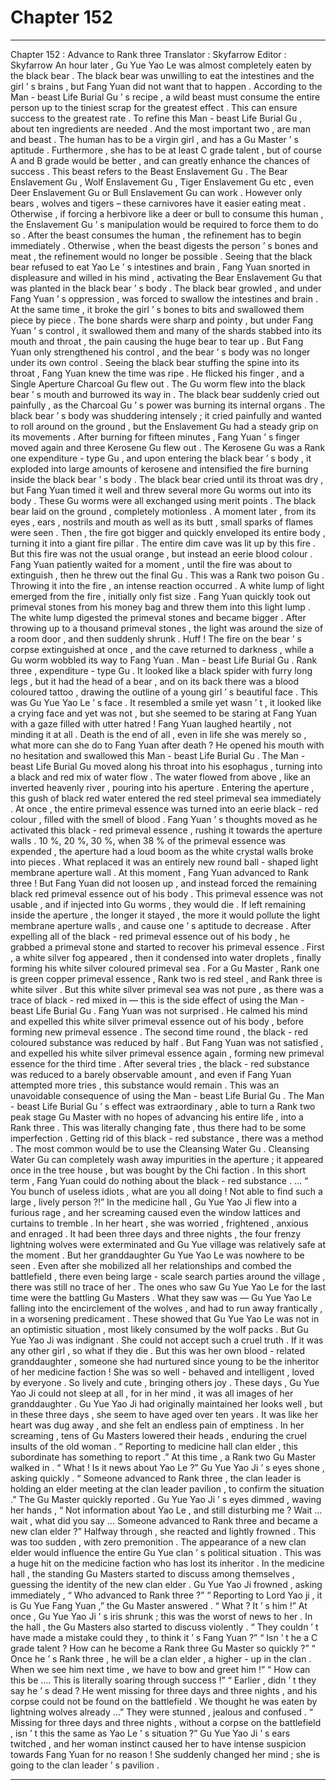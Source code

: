 
# Chapter 152


---

Chapter 152 : Advance to Rank three
Translator :
Skyfarrow
Editor :
Skyfarrow
An hour later , Gu Yue Yao Le was almost completely eaten by the black bear .
The black bear was unwilling to eat the intestines and the girl ’ s brains , but Fang Yuan did not want that to happen .
According to the Man - beast Life Burial Gu ’ s recipe , a wild beast must consume the entire person up to the tiniest scrap for the greatest effect . This can ensure success to the greatest rate .
To refine this Man - beast Life Burial Gu , about ten ingredients are needed .
And the most important two , are man and beast .
The human has to be a virgin girl , and has a Gu Master ’ s aptitude . Furthermore , she has to be at least C grade talent , but of course A and B grade would be better , and can greatly enhance the chances of success .
This beast refers to the Beast Enslavement Gu . The Bear Enslavement Gu , Wolf Enslavement Gu , Tiger Enslavement Gu etc , even Deer Enslavement Gu or Bull Enslavement Gu can work . However only bears , wolves and tigers – these carnivores have it easier eating meat . Otherwise , if forcing a herbivore like a deer or bull to consume this human , the Enslavement Gu ’ s manipulation would be required to force them to do so .
After the beast consumes the human , the refinement has to begin immediately . Otherwise , when the beast digests the person ’ s bones and meat , the refinement would no longer be possible .
Seeing that the black bear refused to eat Yao Le ’ s intestines and brain , Fang Yuan snorted in displeasure and willed in his mind , activating the Bear Enslavement Gu that was planted in the black bear ’ s body .
The black bear growled , and under Fang Yuan ’ s oppression , was forced to swallow the intestines and brain . At the same time , it broke the girl ’ s bones to bits and swallowed them piece by piece .
The bone shards were sharp and pointy , but under Fang Yuan ’ s control , it swallowed them and many of the shards stabbed into its mouth and throat , the pain causing the huge bear to tear up .
But Fang Yuan only strengthened his control , and the bear ’ s body was no longer under its own control .
Seeing the black bear stuffing the spine into its throat , Fang Yuan knew the time was ripe .
He flicked his finger , and a Single Aperture Charcoal Gu flew out .
The Gu worm flew into the black bear ’ s mouth and burrowed its way in .
The black bear suddenly cried out painfully , as the Charcoal Gu ’ s power was burning its internal organs .
The black bear ’ s body was shuddering intensely ; it cried painfully and wanted to roll around on the ground , but the Enslavement Gu had a steady grip on its movements .
After burning for fifteen minutes , Fang Yuan ’ s finger moved again and three Kerosene Gu flew out .
The Kerosene Gu was a Rank one expenditure - type Gu , and upon entering the black bear ’ s body , it exploded into large amounts of kerosene and intensified the fire burning inside the black bear ’ s body .
The black bear cried until its throat was dry , but Fang Yuan timed it well and threw several more Gu worms out into its body .
These Gu worms were all exchanged using merit points .
The black bear laid on the ground , completely motionless .
A moment later , from its eyes , ears , nostrils and mouth as well as its butt , small sparks of flames were seen . Then , the fire got bigger and quickly enveloped its entire body , turning it into a giant fire pillar .
The entire dim cave was lit up by this fire .
But this fire was not the usual orange , but instead an eerie blood colour .
Fang Yuan patiently waited for a moment , until the fire was about to extinguish , then he threw out the final Gu .
This was a Rank two poison Gu .
Throwing it into the fire , an intense reaction occurred .
A white lump of light emerged from the fire , initially only fist size .
Fang Yuan quickly took out primeval stones from his money bag and threw them into this light lump .
The white lump digested the primeval stones and became bigger .
After throwing up to a thousand primeval stones , the light was around the size of a room door , and then suddenly shrunk .
Huff !
The fire on the bear ’ s corpse extinguished at once , and the cave returned to darkness , while a Gu worm wobbled its way to Fang Yuan .
Man - beast Life Burial Gu .
Rank three , expenditure - type Gu .
It looked like a black spider with furry long legs , but it had the head of a bear , and on its back there was a blood coloured tattoo , drawing the outline of a young girl ’ s beautiful face .
This was Gu Yue Yao Le ’ s face .
It resembled a smile yet wasn ’ t , it looked like a crying face and yet was not , but she seemed to be staring at Fang Yuan with a gaze filled with utter hatred !
Fang Yuan laughed heartily , not minding it at all .
Death is the end of all , even in life she was merely so , what more can she do to Fang Yuan after death ?
He opened his mouth with no hesitation and swallowed this Man - beast Life Burial Gu .
The Man - beast Life Burial Gu moved along his throat into his esophagus , turning into a black and red mix of water flow .
The water flowed from above , like an inverted heavenly river , pouring into his aperture .
Entering the aperture , this gush of black red water entered the red steel primeval sea immediately .
At once , the entire primeval essence was turned into an eerie black - red colour , filled with the smell of blood .
Fang Yuan ’ s thoughts moved as he activated this black - red primeval essence , rushing it towards the aperture walls .
10 %, 20 %, 30 %, when 38 % of the primeval essence was expended , the aperture had a loud boom as the white crystal walls broke into pieces .
What replaced it was an entirely new round ball - shaped light membrane aperture wall .
At this moment , Fang Yuan advanced to Rank three !
But Fang Yuan did not loosen up , and instead forced the remaining black red primeval essence out of his body .
This primeval essence was not usable , and if injected into Gu worms , they would die . If left remaining inside the aperture , the longer it stayed , the more it would pollute the light membrane aperture walls , and cause one ’ s aptitude to decrease .
After expelling all of the black - red primeval essence out of his body , he grabbed a primeval stone and started to recover his primeval essence .
First , a white silver fog appeared , then it condensed into water droplets , finally forming his white silver coloured primeval sea .
For a Gu Master , Rank one is green copper primeval essence , Rank two is red steel , and Rank three is white silver .
But this white silver primeval sea was not pure , as there was a trace of black - red mixed in — this is the side effect of using the Man - beast Life Burial Gu .
Fang Yuan was not surprised . He calmed his mind and expelled this white silver primeval essence out of his body , before forming new primeval essence .
The second time round , the black - red coloured substance was reduced by half .
But Fang Yuan was not satisfied , and expelled his white silver primeval essence again , forming new primeval essence for the third time .
After several tries , the black - red substance was reduced to a barely observable amount , and even if Fang Yuan attempted more tries , this substance would remain .
This was an unavoidable consequence of using the Man - beast Life Burial Gu .
The Man - beast Life Burial Gu ’ s effect was extraordinary , able to turn a Rank two peak stage Gu Master with no hopes of advancing his entire life , into a Rank three . This was literally changing fate , thus there had to be some imperfection .
Getting rid of this black - red substance , there was a method . The most common would be to use the Cleansing Water Gu .
Cleansing Water Gu can completely wash away impurities in the aperture ; it appeared once in the tree house , but was bought by the Chi faction .
In this short term , Fang Yuan could do nothing about the black - red substance .
…
“ You bunch of useless idiots , what are you all doing ! Not able to find such a large , lively person ?!” In the medicine hall , Gu Yue Yao Ji flew into a furious rage , and her screaming caused even the window lattices and curtains to tremble .
In her heart , she was worried , frightened , anxious and enraged .
It had been three days and three nights , the four frenzy lightning wolves were exterminated and Gu Yue village was relatively safe at the moment . But her granddaughter Gu Yue Yao Le was nowhere to be seen .
Even after she mobilized all her relationships and combed the battlefield , there even being large - scale search parties around the village , there was still no trace of her .
The ones who saw Gu Yue Yao Le for the last time were the battling Gu Masters . What they saw was — Gu Yue Yao Le falling into the encirclement of the wolves , and had to run away frantically , in a worsening predicament .
These showed that Gu Yue Yao Le was not in an optimistic situation , most likely consumed by the wolf packs .
But Gu Yue Yao Ji was indignant .
She could not accept such a cruel truth .
If it was any other girl , so what if they die . But this was her own blood - related granddaughter , someone she had nurtured since young to be the inheritor of her medicine faction !
She was so well - behaved and intelligent , loved by everyone . So lively and cute , bringing others joy .
These days , Gu Yue Yao Ji could not sleep at all , for in her mind , it was all images of her granddaughter .
Gu Yue Yao Ji had originally maintained her looks well , but in these three days , she seem to have aged over ten years . It was like her heart was dug away , and she felt an endless pain of emptiness .
In her screaming , tens of Gu Masters lowered their heads , enduring the cruel insults of the old woman .
“ Reporting to medicine hall clan elder , this subordinate has something to report .” At this time , a Rank two Gu Master walked in .
“ What ! Is it news about Yao Le ?” Gu Yue Yao Ji ’ s eyes shone , asking quickly .
“ Someone advanced to Rank three , the clan leader is holding an elder meeting at the clan leader pavilion , to confirm the situation .” The Gu Master quickly reported .
Gu Yue Yao Ji ’ s eyes dimmed , waving her hands , “ Not information about Yao Le , and still disturbing me ? Wait … wait , what did you say … Someone advanced to Rank three and became a new clan elder ?”
Halfway through , she reacted and lightly frowned .
This was too sudden , with zero premonition .
The appearance of a new clan elder would influence the entire Gu Yue clan ’ s political situation . This was a huge hit on the medicine faction who has lost its inheritor .
In the medicine hall , the standing Gu Masters started to discuss among themselves , guessing the identity of the new clan elder .
Gu Yue Yao Ji frowned , asking immediately , “ Who advanced to Rank three ?”
“ Reporting to Lord Yao ji , it is Gu Yue Fang Yuan ,” the Gu Master answered .
“ What ? It ’ s him !” At once , Gu Yue Yao Ji ’ s iris shrunk ; this was the worst of news to her .
In the hall , the Gu Masters also started to discuss violently .
“ They couldn ’ t have made a mistake could they , to think it ’ s Fang Yuan ?”
“ Isn ’ t he a C grade talent ? How can he become a Rank three Gu Master so quickly ?”
“ Once he ’ s Rank three , he will be a clan elder , a higher - up in the clan . When we see him next time , we have to bow and greet him !”
“ How can this be …. This is literally soaring through success !”
“ Earlier , didn ’ t they say he ’ s dead ? He went missing for three days and three nights , and his corpse could not be found on the battlefield . We thought he was eaten by lightning wolves already …”
They were stunned , jealous and confused .
“ Missing for three days and three nights , without a corpse on the battlefield , isn ’ t this the same as Yao Le ’ s situation ?”
Gu Yue Yao Ji ’ s ears twitched , and her woman instinct caused her to have intense suspicion towards Fang Yuan for no reason !
She suddenly changed her mind ; she is going to the clan leader ’ s pavilion .

---

